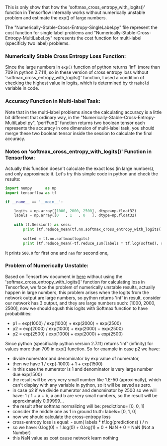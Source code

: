 This is only show that how the 'softmax_cross_entropy_with_logits()' function in Tensorflow internally works without numerically unstable problem and estimate the exp() of large numbers.
 
The "Numerically-Stable-Cross-Entropy-SingleLabel.py" file represent the cost function for single label problems and "Numerically-Stable-Cross-Entropy-MultiLabel.py" represents the cost function for multi-label (specificly two label) problems.

### Numerically Stable Cross Entropy Loss Function:
Since the large numbers in `exp()` function of python returns 'inf' (more than 709 in python 2.7.11), so in these version of cross entropy loss without 'softmax_cross_entropy_with_logits()' function, I used a condition of checking the highest value in logits, which is determined by `threshold` variable in code.

### Accuracy Function in Multi-label Task:

Note that in the multi-label problems since the calculating accuracy is a little bit different that ordinary way, in the "Numerically-Stable-Cross-Entropy-MultiLabel.py", 'perfFun()' function returns two boolean tensor each represents the accuracy in one dimension of multi-label task, you should merge these two boolean tensor inside the session to calculate the final accuracy.


### Notes on 'softmax_cross_entropy_with_logits()' Function in Tensorflow:

Actually this function doesn't calculate the exact loss (in large numbers), and only approximate it. Let's try this simple code in python and check the results:

```python
import numpy      as np
import tensorflow as tf

if __name__ == '__main__':

    logits = np.array([1000, 2000, 2500], dtype=np.float32)
    labels = np.array([0   , 1   , 0   ], dtype=np.float32)
    
    with tf.Session() as sess:
        print (tf.reduce_mean(tf.nn.softmax_cross_entropy_with_logits( logits, labels ))).eval()
        
        softed = tf.nn.softmax(logits)
        print (tf.reduce_mean(-tf.reduce_sum(labels * tf.log(softed), reduction_indices=[0]))).eval()
```

It prints `500.0` for first one and `nan` for second one,

### Problem of Numerically Unstable:

Based on Tensorflow document in [here](https://www.tensorflow.org/get_started/mnist/beginners#training) without using the 'softmax_cross_entropy_with_logits()' function for calculating loss in Tensorflow, we face the problem of numerically unstable results,
actually happen in large numbers, this problem arises when the logits from the network output are large numbers, so python returns 'inf' in result, consider our network has 3 output, and they are large numbers such: [1000, 2000, 2500], now we should sqush this logits with Softmax function to have probabilities:

- p1 = exp(1000) / exp(1000) + exp(2000) + exp(2500)
- p2 = exp(2000) / exp(1000) + exp(2000) + exp(2500)
- p2 = exp(2500) / exp(1000) + exp(2000) + exp(2500)

Since python (specifically python version 2.7.11) returns 'inf' (infinity) for values more than 709 in exp() function. So for example in case p2 we have:

- divide numerator and denominator by exp value of numerator,
- then we have 1 / exp(-1000) + 1 + exp(1500)
- in this case the numerator is 1 and denominator is very large number due exp(1500)
- the result will be very very small number like 1.E-50 (aproximatly), which can't display with any variable in python, so it will be saved as zero.
- in case p2 if we divide numerator and denominator by 2500 so we will have: 1 / 1 + a + b, a and b are very small numbers, so the result will be approximately 0.99999...
- the result after softmax normalizing will be: predictions= [0, 0, 1]
- consider the middle one as 1 in ground truth: labels= [0, 1, 0]
- now we should calculate the cross-entropy loss
- cross-entropy loss is equal:  - sum( labels * tf.log(predictions) ) / n
- so we have: 0.log(0) + 1.log(0) + 0.log(1) = 0 + NaN + 0 = NaN (Not a Number)
- this NaN value as cost cause network learn nothing



